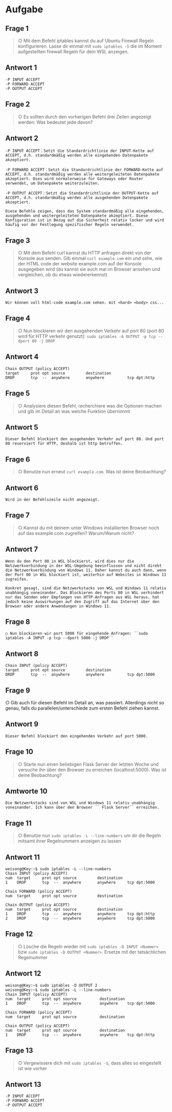 # Aufgabe

## Frage 1
>   ○ Mit dem Befehl iptables kannst du auf Ubuntu Firewall Regeln konfigurieren.
>   Lasse dir einmal mit ``sudo iptables -S`` die im Moment aufgestellten firewall Regeln für dein WSL anzeigen.
## Antwort 1
    -P INPUT ACCEPT
    -P FORWARD ACCEPT
    -P OUTPUT ACCEPT

## Frage 2
> ○ Es sollten durch den vorherigen Befehl drei Zeilen angezeigt werden: Was bedeutet jede davon?
## Antwort 2
    -P INPUT ACCEPT：Setzt die Standardrichtlinie der INPUT-Kette auf ACCEPT, d.h. standardmäßig werden alle eingehenden Datenpakete akzeptiert.

    -P FORWARD ACCEPT：Setzt die Standardrichtlinie der FORWARD-Kette auf ACCEPT, d.h. standardmäßig werden alle weitergeleiteten Datenpakete akzeptiert. Dies wird normalerweise für Gateways oder Router verwendet, um Datenpakete weiterzuleiten.

    -P OUTPUT ACCEPT：Setzt die Standardrichtlinie der OUTPUT-Kette auf ACCEPT, d.h. standardmäßig werden alle ausgehenden Datenpakete akzeptiert.

    Diese Befehle zeigen, dass das System standardmäßig alle eingehenden, ausgehenden und weitergeleiteten Datenpakete akzeptiert. Diese Konfiguration ist in Bezug auf die Sicherheit relativ locker und wird häufig vor der Festlegung spezifischer Regeln verwendet.

## Frage 3
> ○ Mit dem Befehl curl kannst du HTTP anfragen direkt von der Konsole aus senden. Gib einmal ``curl example.com`` ein und sehe, wie der HTML code der website example.com auf der Konsole ausgegeben wird (du kannst sie auch mal im Browser ansehen und vergleichen, ob du etwas wiedererkennst)
## Antwort 3
    Wir können voll html-code example.com sehen. mit <hard> <body> css...

## Frage 4
> ○ Nun blockieren wir den ausgehenden Verkehr auf port 80 (port 80 wird für HTTP verkehr genutzt):
``sudo iptables -A OUTPUT -p tcp --dport 80 -j DROP``

## Antwort 4
    Chain OUTPUT (policy ACCEPT)
    target     prot opt source         destination
    DROP       tcp  --  anywhere       anywhere          tcp dpt:http

## Frage 5
> ○ Analysiere diesen Befehl, recherchiere was die Optionen machen und gib im Detail an was welche Funktion übernimmt

## Antwort 5
    Dieser Befehl blockiert den ausgehenden Verkehr auf port 80. Und port 80 reserviert für HTTP, deshalb ist http betroffen.

## Frage 6
> ○ Benutze nun erneut ``curl example.com``. Was ist deine Beobachtung?

## Antwort 6
    Wird in der Befehlszeile nicht angezeigt.

## Frage 7
> ○ Kannst du mit deinem unter Windows installierten Browser noch auf das example.com zugreifen? Warum/Warum nicht?

## Antwort 7
    Wenn du den Port 80 in WSL blockierst, wird dies nur die Netzwerkverbindung in der WSL-Umgebung beeinflussen und nicht direkt die Netzwerkverbindung von Windows 11. Daher kannst du auch dann, wenn der Port 80 in WSL blockiert ist, weiterhin auf Websites in Windows 11 zugreifen.

    Konkret gesagt, sind die Netzwerkstacks von WSL und Windows 11 relativ unabhängig voneinander. Das Blockieren des Ports 80 in WSL verhindert nur das Senden oder Empfangen von HTTP-Anfragen aus WSL heraus, hat jedoch keine Auswirkungen auf den Zugriff auf das Internet über den Browser oder andere Anwendungen in Windows 11.

## Frage 8
    ○ Nun blockieren wir port 5000 für eingehende Anfragen: ``sudo iptables -A INPUT -p tcp --dport 5000 -j DROP``

## Antwort 8
    Chain INPUT (policy ACCEPT)
    target     prot opt source         destination
    DROP       tcp  --  anywhere       anywhere          tcp dpt:5000

## Frage 9
○ Gib auch für diesen Befehl im Detail an, was passiert. Allerdings nicht so genau, falls du parallelen/unterschiede zum ersten Befehl ziehen kannst.

## Antwort 9
    Dieser Befehl blockiert den eingehenden Verkehr auf port 5000.

## Frage 10
> ○ Starte nun einen beliebigen Flask Server der letzten Woche und versuche ihn über den Browser zu erreichen (localhost:5000). Was ist deine Beobachtung?

## Amtworte 10
    Die Netzwerkstacks sind von WSL und Windows 11 relativ unabhängig voneinander. Ich kann über den Browser `` Flask Server`` erreichen.

## Frage 11
> ○ Benutze nun ``sudo iptables -L --line-numbers`` um dir die Regeln mitsamt ihrer Regelnummern anzeigen zu lassen

## Antwort 11
    weisong@Key:~$ sudo iptables -L --line-numbers
    Chain INPUT (policy ACCEPT)
    num  target     prot opt source         destination
    1    DROP       tcp  --  anywhere       anywhere     tcp dpt:5000

    Chain FORWARD (policy ACCEPT)
    num  target     prot opt source         destination

    Chain OUTPUT (policy ACCEPT)
    num  target     prot opt source         destination
    1    DROP       tcp  --  anywhere       anywhere     tcp dpt:http
    2    DROP       tcp  --  anywhere       anywhere     tcp dpt:5000
## Frage 12
> ○ Lösche die Regeln wieder mit ``sudo iptables -D INPUT <Nummer>`` bzw ``sudo iptables -D OUTPUT <Nummer>``. Ersetze <Nummer> mit der tatsächlichen Regelnummer

## Antwort 12

    weisong@Key:~$ sudo iptables -D OUTPUT 2
    weisong@Key:~$ sudo iptables -L --line-numbers
    Chain INPUT (policy ACCEPT)
    num  target     prot opt source          destination
    1    DROP       tcp  --  anywhere        anywhere    tcp dpt:5000

    Chain FORWARD (policy ACCEPT)
    num  target     prot opt source          destination

    Chain OUTPUT (policy ACCEPT)
    num  target     prot opt source          destination
    1    DROP       tcp  --  anywhere        anywhere    tcp dpt:http

## Frage 13
> ○ Vergewissere dich mit ``sudo iptables -S``, dass alles so eingestellt ist wie vorher

## Antwort 13
    -P INPUT ACCEPT
    -P FORWARD ACCEPT
    -P OUTPUT ACCEPT